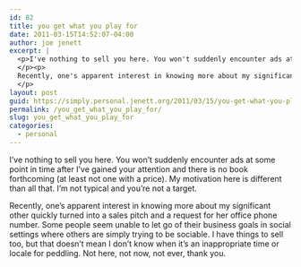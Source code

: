 ```yaml
---
id: 82
title: you get what you play for
date: 2011-03-15T14:52:07-04:00
author: joe jenett
excerpt: |
  <p>I've nothing to sell you here. You won't suddenly encounter ads at some point in time after I've gained your attention and there is no book forthcoming (at least not one with a price). My motivation here is different than all that. I'm not typical and you're not a target.
  </p><p>
  Recently, one's apparent interest in knowing more about my significant other quickly turned into a sales pitch and a request for her office phone number. Some people seem unable to let go of their business goals in social settings where others are simply trying to be sociable. I have things to sell too, but that doesn't mean I don't know when it's an inappropriate time or locale for peddling. Not here, not now, not ever, thank you.
  </p>
layout: post
guid: https://simply.personal.jenett.org/2011/03/15/you-get-what-you-play-for/
permalink: /you_get_what_you_play_for/
slug: you_get_what_you_play_for
categories:
  - personal
---
```

I’ve nothing to sell you here. You won’t suddenly encounter ads at some point in time after I’ve gained your attention and there is no book forthcoming (at least not one with a price). My motivation here is different than all that. I’m not typical and you’re not a target. 

Recently, one’s apparent interest in knowing more about my significant other quickly turned into a sales pitch and a request for her office phone number. Some people seem unable to let go of their business goals in social settings where others are simply trying to be sociable. I have things to sell too, but that doesn’t mean I don’t know when it’s an inappropriate time or locale for peddling. Not here, not now, not ever, thank you.